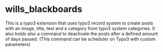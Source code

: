 # wills_blackboards
This is a typo3 extension that uses typo3 record system to create posts with an image, title, text and a category from typo3 system categories. It also holds also a command to deactivate the posts after a defined amount of days passed. (This command can be scheduler on Typo3 with custom parameters)

